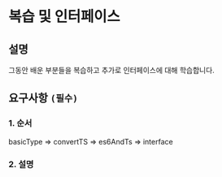 # 복습 및 인터페이스

## 설명

그동안 배운 부분들을 복습하고 추가로 인터페이스에 대해 학습합니다.

## 요구사항 `(필수)`

### 1. 순서

basicType => convertTS => es6AndTs => interface

### 2. 설명
